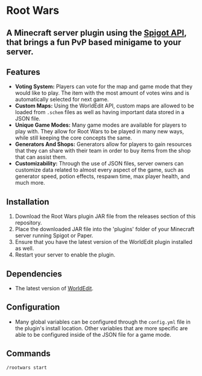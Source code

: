 # Root Wars
## A Minecraft server plugin using the [Spigot API](https://www.spigotmc.org/), that brings a fun PvP based minigame to your server.
## Features
- **Voting System:** Players can vote for the map and game mode that they would like to play. The item with the most amount of votes wins and is automatically selected for next game.
- **Custom Maps:** Using the WorldEdit API, custom maps are allowed to be loaded from `.schem` files as well as having important data stored in a JSON file.
- **Unique Game Modes:** Many game modes are available for players to play with. They allow for Root Wars to be played in many new ways, while still keeping the core concepts the same.
- **Generators And Shops:** Generators allow for players to gain resources that they can share with their team in order to buy items from the shop that can assist them.
- **Customizability:** Through the use of JSON files, server owners can customize data related to almost every aspect of the game, such as generator speed, potion effects, respawn time, max player health, and much more.
## Installation
1. Download the Root Wars plugin JAR file from the releases section of this repository.
2. Place the downloaded JAR file into the 'plugins' folder of your Minecraft server running Spigot or Paper.
3. Ensure that you have the latest version of the WorldEdit plugin installed as well.
4. Restart your server to enable the plugin.
## Dependencies
- The latest version of [WorldEdit](https://enginehub.org/worldedit).
## Configuration
- Many global variables can be configured through the `config.yml` file in the plugin's install location. Other variables that are more specific are able to be configured inside of the JSON file for a game mode.
## Commands
```/rootwars start```
